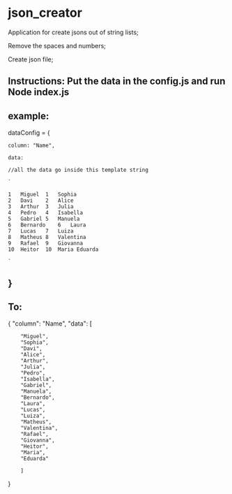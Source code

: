 # json_creator
Application for create jsons out of string lists;

Remove the spaces and numbers;

Create json file;

Instructions: Put the data in the config.js and run Node index.js
-
example:
-
dataConfig = {

    column: "Name",
    
    data: 

    //all the data go inside this template string
    
    `
    
    1	Miguel	1	Sophia
    2	Davi	2	Alice
    3	Arthur	3	Julia
    4	Pedro	4	Isabella
    5   Gabriel	5	Manuela
    6	Bernardo	6	Laura
    7	Lucas	7	Luiza
    8	Matheus	8	Valentina
    9	Rafael	9	Giovanna
    10	Heitor	10	Maria Eduarda
    
    `
}
-
To:
-
{
    "column": "Name",
    "data": [
    
        "Miguel",
        "Sophia",
        "Davi",
        "Alice",
        "Arthur",
        "Julia",
        "Pedro",
        "Isabella",
        "Gabriel",
        "Manuela",
        "Bernardo",
        "Laura",
        "Lucas",
        "Luiza",
        "Matheus",
        "Valentina",
        "Rafael",
        "Giovanna",
        "Heitor",
        "Maria",
        "Eduarda"
        
        ]
}

